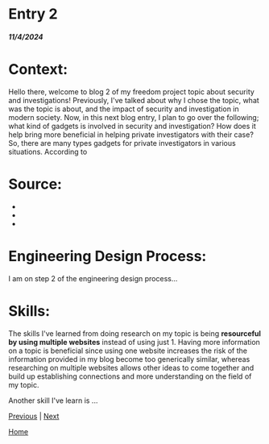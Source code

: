 # Entry 2
##### 11/4/2024

# Context:
Hello there, welcome to blog 2 of my freedom project topic about security and investigations! Previously, I've talked about why I chose the topic, what was the topic is about, and the impact of security and investigation in modern society. Now, in this next blog entry, I plan to go over the following; what kind of gadgets is involved in security and investigation? How does it help bring more beneficial in helping private investigators with their case? So, there are many types gadgets for private investigators in various situations. According to []()

# Source:
*
*
*

# Engineering Design Process:
I am on step 2 of the engineering design process...

# Skills: 
The skills I've learned from doing research on my topic is being **resourceful by using multiple websites** instead of using just 1. Having more information on a topic is beneficial since using one website increases the risk of the information provided in my blog become too generically similar, whereas researching on multiple websites allows other ideas to come together and build up establishing connections and more understanding on the field of my topic.  

Another skill I've learn is ...

[Previous](entry01.md) | [Next](entry03.md)

[Home](../README.md)
